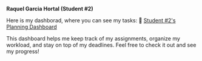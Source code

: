 **Raquel Garcia Hortal (Student #2)**

Here is my dashborad, where you can see my tasks:
🔗 [Student #2's Planning Dashboard](https://github.com/users/javpalgon/projects/1/views/10)

This dashboard helps me keep track of my assignments, organize my workload, and stay on top of my deadlines. Feel free to check it out and see my progress!
